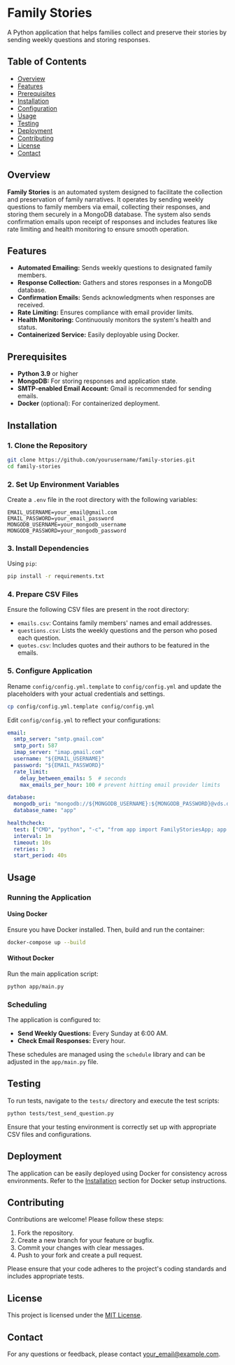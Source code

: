 # Family Stories

A Python application that helps families collect and preserve their stories by sending weekly questions and storing responses.

## Table of Contents

- [Overview](#overview)
- [Features](#features)
- [Prerequisites](#prerequisites)
- [Installation](#installation)
- [Configuration](#configuration)
- [Usage](#usage)
- [Testing](#testing)
- [Deployment](#deployment)
- [Contributing](#contributing)
- [License](#license)
- [Contact](#contact)

## Overview

**Family Stories** is an automated system designed to facilitate the collection and preservation of family narratives. It operates by sending weekly questions to family members via email, collecting their responses, and storing them securely in a MongoDB database. The system also sends confirmation emails upon receipt of responses and includes features like rate limiting and health monitoring to ensure smooth operation.

## Features

- **Automated Emailing:** Sends weekly questions to designated family members.
- **Response Collection:** Gathers and stores responses in a MongoDB database.
- **Confirmation Emails:** Sends acknowledgments when responses are received.
- **Rate Limiting:** Ensures compliance with email provider limits.
- **Health Monitoring:** Continuously monitors the system's health and status.
- **Containerized Service:** Easily deployable using Docker.

## Prerequisites

- **Python 3.9** or higher
- **MongoDB:** For storing responses and application state.
- **SMTP-enabled Email Account:** Gmail is recommended for sending emails.
- **Docker** (optional): For containerized deployment.

## Installation

### 1. Clone the Repository

```bash
git clone https://github.com/yourusername/family-stories.git
cd family-stories
```

### 2. Set Up Environment Variables

Create a `.env` file in the root directory with the following variables:

```plaintext
EMAIL_USERNAME=your_email@gmail.com
EMAIL_PASSWORD=your_email_password
MONGODB_USERNAME=your_mongodb_username
MONGODB_PASSWORD=your_mongodb_password
```

### 3. Install Dependencies

Using `pip`:

```bash
pip install -r requirements.txt
```

### 4. Prepare CSV Files

Ensure the following CSV files are present in the root directory:

- `emails.csv`: Contains family members' names and email addresses.
- `questions.csv`: Lists the weekly questions and the person who posed each question.
- `quotes.csv`: Includes quotes and their authors to be featured in the emails.

### 5. Configure Application

Rename `config/config.yml.template` to `config/config.yml` and update the placeholders with your actual credentials and settings.

```bash
cp config/config.yml.template config/config.yml
```

Edit `config/config.yml` to reflect your configurations:

```yaml
email:
  smtp_server: "smtp.gmail.com"
  smtp_port: 587
  imap_server: "imap.gmail.com"
  username: "${EMAIL_USERNAME}"
  password: "${EMAIL_PASSWORD}"
  rate_limit:
    delay_between_emails: 5  # seconds
    max_emails_per_hour: 100 # prevent hitting email provider limits

database:
  mongodb_uri: "mongodb://${MONGODB_USERNAME}:${MONGODB_PASSWORD}@vds.dannydemosi.com:9091"
  database_name: "app"

healthcheck:
  test: ["CMD", "python", "-c", "from app import FamilyStoriesApp; app = FamilyStoriesApp(); print(app.health_check())"]
  interval: 1m
  timeout: 10s
  retries: 3
  start_period: 40s
```

## Usage

### Running the Application

#### Using Docker

Ensure you have Docker installed. Then, build and run the container:

```bash
docker-compose up --build
```

#### Without Docker

Run the main application script:

```bash
python app/main.py
```

### Scheduling

The application is configured to:

- **Send Weekly Questions:** Every Sunday at 6:00 AM.
- **Check Email Responses:** Every hour.

These schedules are managed using the `schedule` library and can be adjusted in the `app/main.py` file.

## Testing

To run tests, navigate to the `tests/` directory and execute the test scripts:

```bash
python tests/test_send_question.py
```

Ensure that your testing environment is correctly set up with appropriate CSV files and configurations.

## Deployment

The application can be easily deployed using Docker for consistency across environments. Refer to the [Installation](#installation) section for Docker setup instructions.

## Contributing

Contributions are welcome! Please follow these steps:

1. Fork the repository.
2. Create a new branch for your feature or bugfix.
3. Commit your changes with clear messages.
4. Push to your fork and create a pull request.

Please ensure that your code adheres to the project's coding standards and includes appropriate tests.

## License

This project is licensed under the [MIT License](LICENSE).

## Contact

For any questions or feedback, please contact [your_email@example.com](mailto:your_email@example.com).



